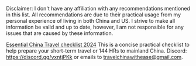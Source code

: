 Disclaimer:
I don't have any affiliation with any recommendations mentioned in this list. All recommendations are due to their practical usage from my personal experience of living in both China and US. 
I strive to make all information be valid and up to date, however, I am not responsible for any issues that are caused by these information.

[Essential China Travel checklist 2024](https://witheases-organization.gitbook.io/mainland-china-travel-guide)
This is a concise practical checklist to help prepare your short-term travel or 144 HRs to mainland China. Discord: https://discord.gg/vxntjPKk or emails to travelchinawithease@gmail.com.



